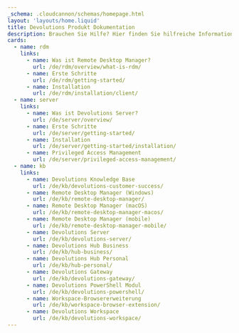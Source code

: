 ```yaml
---
_schema: .cloudcannon/schemas/homepage.html
layout: 'layouts/home.liquid'
title: Devolutions Produkt Dokumentation
description: Brauchen Sie Hilfe? Hier finden Sie hilfreiche Informationen für alle Devolutions Produkte, Add-Ons und Begleitwerkzeuge.
cards:
  - name: rdm
    links:
      - name: Was ist Remote Desktop Manager?
        url: /de/rdm/overview/what-is-rdm/
      - name: Erste Schritte
        url: /de/rdm/getting-started/
      - name: Installation
        url: /de/rdm/installation/client/
  - name: server
    links:
      - name: Was ist Devolutions Server?
        url: /de/server/overview/
      - name: Erste Schritte
        url: /de/server/getting-started/
      - name: Installation
        url: /de/server/getting-started/installation/
      - name: Privileged Access Management
        url: /de/server/privileged-access-management/
  - name: kb
    links:
      - name: Devolutions Knowledge Base
        url: /de/kb/devolutions-customer-success/
      - name: Remote Desktop Manager (Windows)
        url: /de/kb/remote-desktop-manager/
      - name: Remote Desktop Manager (macOS)
        url: /de/kb/remote-desktop-manager-macos/
      - name: Remote Desktop Manager (mobile)
        url: /de/kb/remote-desktop-manager-mobile/
      - name: Devolutions Server
        url: /de/kb/devolutions-server/
      - name: Devolutions Hub Business
        url: /de/kb/hub-business/
      - name: Devolutions Hub Personal
        url: /de/kb/hub-personal/
      - name: Devolutions Gateway
        url: /de/kb/devolutions-gateway/
      - name: Devolutions PowerShell Modul
        url: /de/kb/devolutions-powershell/
      - name: Workspace-Browsererweiterung
        url: /de/kb/workspace-browser-extension/
      - name: Devolutions Workspace
        url: /de/kb/devolutions-workspace/
---
```

